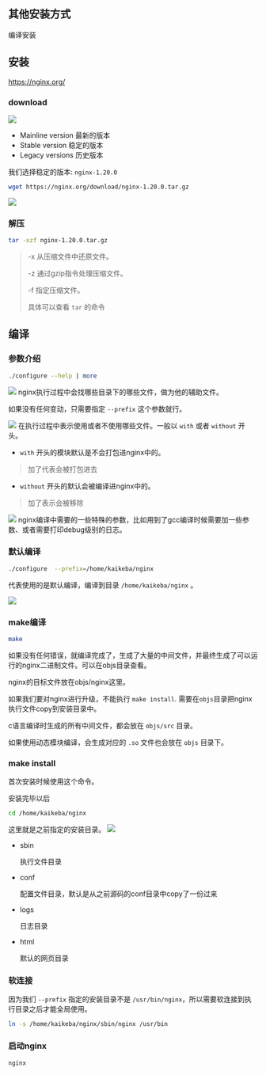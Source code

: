 ## 其他安装方式
编译安装

## 安装

https://nginx.org/

### download

![](2021-05-24-15-25-19.png)


- Mainline version
最新的版本
- Stable version
稳定的版本
- Legacy versions
历史版本

我们选择稳定的版本: `nginx-1.20.0`

```sh
wget https://nginx.org/download/nginx-1.20.0.tar.gz
```

![](2021-05-24-15-31-01.png)

### 解压
```sh
tar -xzf nginx-1.20.0.tar.gz
```
> -x 从压缩文件中还原文件。
>
> -z 通过gzip指令处理压缩文件。
>
> -f 指定压缩文件。
>
> 具体可以查看 `tar` 的命令

## 编译

### 参数介绍
```sh
./configure --help | more
```
![](2021-05-24-19-47-33.png)
nginx执行过程中会找哪些目录下的哪些文件，做为他的辅助文件。

如果没有任何变动，只需要指定 ```--prefix``` 这个参数就行。

![](2021-05-24-19-47-48.png)
在执行过程中表示使用或者不使用哪些文件。一般以 `with` 或者 `without` 开头。

- `with` 开头的模块默认是不会打包进nginx中的。
> 加了代表会被打包进去

- `without` 开头的默认会被编译进nginx中的。
> 加了表示会被移除

![](2021-05-24-19-52-27.png)
nginx编译中需要的一些特殊的参数，比如用到了gcc编译时候需要加一些参数、或者需要打印debug级别的日志。

### 默认编译

```sh
./configure  --prefix=/home/kaikeba/nginx
```

代表使用的是默认编译，编译到目录 `/home/kaikeba/nginx` 。

![](2021-05-24-19-55-57.png)

### make编译
```sh
make
```
如果没有任何错误，就编译完成了，生成了大量的中间文件，并最终生成了可以运行的nginx二进制文件。可以在objs目录查看。

nginx的目标文件放在objs/nginx这里。

如果我们要对nginx进行升级，不能执行 `make install`. 需要在`objs`目录把nginx执行文件copy到安装目录中。

c语言编译时生成的所有中间文件，都会放在 `objs/src` 目录。

如果使用动态模块编译，会生成对应的 `.so` 文件也会放在 `objs` 目录下。

### make install
首次安装时候使用这个命令。

安装完毕以后

```sh
cd /home/kaikeba/nginx
```
这里就是之前指定的安装目录。
![](2021-05-24-20-07-17.png)

- sbin

    执行文件目录

- conf

    配置文件目录，默认是从之前源码的conf目录中copy了一份过来

- logs

    日志目录

- html

    默认的网页目录

### 软连接

因为我们 `--prefix` 指定的安装目录不是 `/usr/bin/nginx`，所以需要软连接到执行目录之后才能全局使用。

```sh
ln -s /home/kaikeba/nginx/sbin/nginx /usr/bin
```

### 启动nginx

```sh
nginx
```

